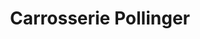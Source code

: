 ---
title: "Carrosserie Pollinger"
url: /st-niklaus-vs/carrosserie-pollinger/
shop: Autowerkstatt
---